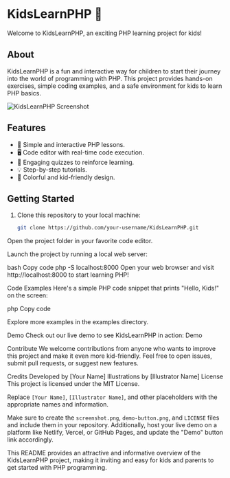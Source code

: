 # KidsLearnPHP 🚀

Welcome to KidsLearnPHP, an exciting PHP learning project for kids!

## About

KidsLearnPHP is a fun and interactive way for children to start their journey into the world of programming with PHP. This project provides hands-on exercises, simple coding examples, and a safe environment for kids to learn PHP basics.

![KidsLearnPHP Screenshot](screenshot.png)

## Features

- 🎉 Simple and interactive PHP lessons.
- 🖥️ Code editor with real-time code execution.
- 🌟 Engaging quizzes to reinforce learning.
- 💡 Step-by-step tutorials.
- 🌈 Colorful and kid-friendly design.

## Getting Started

1. Clone this repository to your local machine:

   ```bash
   git clone https://github.com/your-username/KidsLearnPHP.git
Open the project folder in your favorite code editor.

Launch the project by running a local web server:

bash
Copy code
php -S localhost:8000
Open your web browser and visit http://localhost:8000 to start learning PHP!

Code Examples
Here's a simple PHP code snippet that prints "Hello, Kids!" on the screen:

php
Copy code
<?php
  echo "Hello, Kids!";
?>
Explore more examples in the examples directory.

Demo
Check out our live demo to see KidsLearnPHP in action:
Demo

Contribute
We welcome contributions from anyone who wants to improve this project and make it even more kid-friendly. Feel free to open issues, submit pull requests, or suggest new features.

Credits
Developed by [Your Name]
Illustrations by [Illustrator Name]
License
This project is licensed under the MIT License.


Replace `[Your Name]`, `[Illustrator Name]`, and other placeholders with the appropriate names and information.

Make sure to create the `screenshot.png`, `demo-button.png`, and `LICENSE` files and include them in your repository. Additionally, host your live demo on a platform like Netlify, Vercel, or GitHub Pages, and update the "Demo" button link accordingly.

This README provides an attractive and informative overview of the KidsLearnPHP project, making it inviting and easy for kids and parents to get started with PHP programming.
